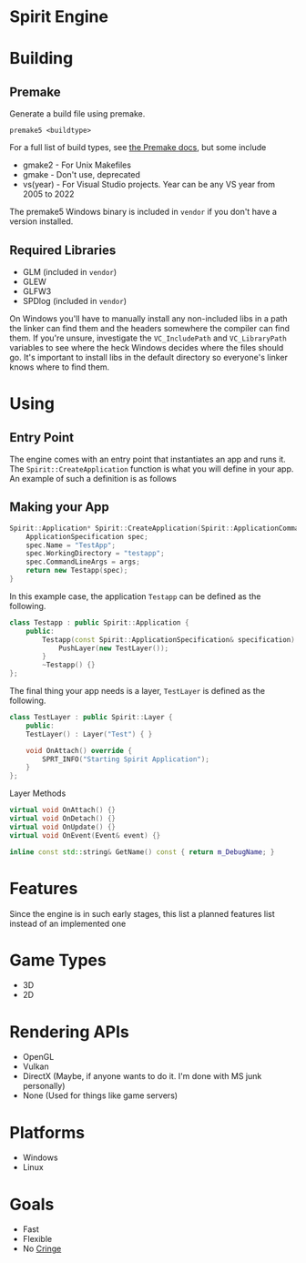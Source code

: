 # Spirit Engine

# Building
## Premake
Generate a build file using premake.

`premake5 <buildtype>`

For a full list of build types, see [the Premake docs](https://premake.github.io/docs/Using-Premake), but some include

- gmake2 - For Unix Makefiles
- gmake - Don't use, deprecated
- vs(year) - For Visual Studio projects. Year can be any VS year from 2005 to 2022

The premake5 Windows binary is included in `vendor` if you don't have a version installed.

## Required Libraries
- GLM (included in `vendor`)
- GLEW
- GLFW3
- SPDlog (included in `vendor`)

On Windows you'll have to manually install any non-included libs in a path the linker can find them and the headers somewhere the compiler can find them. If you're unsure, investigate the `VC_IncludePath` and `VC_LibraryPath` variables to see where the heck Windows decides where the files should go. It's important to install libs in the default directory so everyone's linker knows where to find them.

# Using
## Entry Point
The engine comes with an entry point that instantiates an app and runs it. The `Spirit::CreateApplication` function is what you will define in your app. An example of such a definition is as follows

## Making your App
```c++
Spirit::Application* Spirit::CreateApplication(Spirit::ApplicationCommandLineArgs args) {
	ApplicationSpecification spec;
	spec.Name = "TestApp";
	spec.WorkingDirectory = "testapp";
	spec.CommandLineArgs = args;
	return new Testapp(spec);
}
```

In this example case, the application `Testapp` can be defined as the following.

```c++
class Testapp : public Spirit::Application {
	public:
		Testapp(const Spirit::ApplicationSpecification& specification) : Spirit::Application(specification) {
			PushLayer(new TestLayer());
		}
		~Testapp() {}
};
```

The final thing your app needs is a layer, `TestLayer` is defined as the following.

```c++
class TestLayer : public Spirit::Layer {
	public:
	TestLayer() : Layer("Test") { }

	void OnAttach() override {
		SPRT_INFO("Starting Spirit Application");
	}
};
```

Layer Methods

```c++
virtual void OnAttach() {}
virtual void OnDetach() {}
virtual void OnUpdate() {}
virtual void OnEvent(Event& event) {}

inline const std::string& GetName() const { return m_DebugName; }
```

# Features
Since the engine is in such early stages, this list a planned features list instead of an implemented one

# Game Types
- 3D
- 2D

# Rendering APIs
- OpenGL
- Vulkan
- DirectX (Maybe, if anyone wants to do it. I'm done with MS junk personally)
- None (Used for things like game servers)

# Platforms
- Windows
- Linux

# Goals
- Fast
- Flexible
- No [Cringe](https://gist.github.com/zja203/d5fd7c61171e934c1460d4cc1152d0c6)
